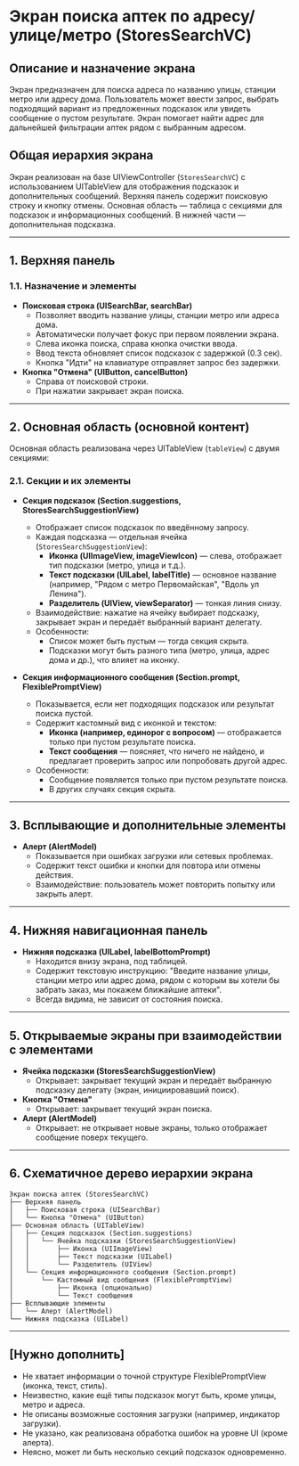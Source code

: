 # Экран поиска аптек по адресу/улице/метро (StoresSearchVC)

## Описание и назначение экрана
Экран предназначен для поиска адреса по названию улицы, станции метро или адресу дома. Пользователь может ввести запрос, выбрать подходящий вариант из предложенных подсказок или увидеть сообщение о пустом результате. Экран помогает найти адрес для дальнейшей фильтрации аптек рядом с выбранным адресом.

## Общая иерархия экрана
Экран реализован на базе UIViewController (`StoresSearchVC`) с использованием UITableView для отображения подсказок и дополнительных сообщений. Верхняя панель содержит поисковую строку и кнопку отмены. Основная область — таблица с секциями для подсказок и информационных сообщений. В нижней части — дополнительная подсказка.

---

## 1. Верхняя панель
### 1.1. Назначение и элементы
- **Поисковая строка (UISearchBar, searchBar)**
  - Позволяет вводить название улицы, станции метро или адреса дома.
  - Автоматически получает фокус при первом появлении экрана.
  - Слева иконка поиска, справа кнопка очистки ввода.
  - Ввод текста обновляет список подсказок с задержкой (0.3 сек).
  - Кнопка "Идти" на клавиатуре отправляет запрос без задержки.
- **Кнопка "Отмена" (UIButton, cancelButton)**
  - Справа от поисковой строки.
  - При нажатии закрывает экран поиска.

---

## 2. Основная область (основной контент)
Основная область реализована через UITableView (`tableView`) с двумя секциями:

### 2.1. Секции и их элементы
- **Секция подсказок (Section.suggestions, StoresSearchSuggestionView)**
  - Отображает список подсказок по введённому запросу.
  - Каждая подсказка — отдельная ячейка (`StoresSearchSuggestionView`):
    - **Иконка (UIImageView, imageViewIcon)** — слева, отображает тип подсказки (метро, улица и т.д.).
    - **Текст подсказки (UILabel, labelTitle)** — основное название (например, "Рядом с метро Первомайская", "Вдоль ул Ленина").
    - **Разделитель (UIView, viewSeparator)** — тонкая линия снизу.
  - Взаимодействие: нажатие на ячейку выбирает подсказку, закрывает экран и передаёт выбранный вариант делегату.
  - Особенности:
    - Список может быть пустым — тогда секция скрыта.
    - Подсказки могут быть разного типа (метро, улица, адрес дома и др.), что влияет на иконку.

- **Секция информационного сообщения (Section.prompt, FlexiblePromptView)**
  - Показывается, если нет подходящих подсказок или результат поиска пустой.
  - Содержит кастомный вид с иконкой и текстом:
    - **Иконка (например, единорог с вопросом)** — отображается только при пустом результате поиска.
    - **Текст сообщения** — поясняет, что ничего не найдено, и предлагает проверить запрос или попробовать другой адрес.
  - Особенности:
    - Сообщение появляется только при пустом результате поиска.
    - В других случаях секция скрыта.

---

## 3. Всплывающие и дополнительные элементы
- **Алерт (AlertModel)**
  - Показывается при ошибках загрузки или сетевых проблемах.
  - Содержит текст ошибки и кнопки для повтора или отмены действия.
  - Взаимодействие: пользователь может повторить попытку или закрыть алерт.

---

## 4. Нижняя навигационная панель
- **Нижняя подсказка (UILabel, labelBottomPrompt)**
  - Находится внизу экрана, под таблицей.
  - Содержит текстовую инструкцию: "Введите название улицы, станции метро или адрес дома, рядом с которым вы хотели бы забрать заказ, мы покажем ближайшие аптеки".
  - Всегда видима, не зависит от состояния поиска.

---

## 5. Открываемые экраны при взаимодействии с элементами
- **Ячейка подсказки (StoresSearchSuggestionView)**
  - Открывает: закрывает текущий экран и передаёт выбранную подсказку делегату (экран, инициировавший поиск).
- **Кнопка "Отмена"**
  - Открывает: закрывает текущий экран поиска.
- **Алерт (AlertModel)**
  - Открывает: не открывает новые экраны, только отображает сообщение поверх текущего.

---

## 6. Схематичное дерево иерархии экрана
```
Экран поиска аптек (StoresSearchVC)
├── Верхняя панель
│   ├── Поисковая строка (UISearchBar)
│   └── Кнопка "Отмена" (UIButton)
├── Основная область (UITableView)
│   ├── Секция подсказок (Section.suggestions)
│   │   └── Ячейка подсказки (StoresSearchSuggestionView)
│   │       ├── Иконка (UIImageView)
│   │       ├── Текст подсказки (UILabel)
│   │       └── Разделитель (UIView)
│   └── Секция информационного сообщения (Section.prompt)
│       └── Кастомный вид сообщения (FlexiblePromptView)
│           ├── Иконка (опционально)
│           └── Текст сообщения
├── Всплывающие элементы
│   └── Алерт (AlertModel)
└── Нижняя подсказка (UILabel)
```

---

## [Нужно дополнить]
- Не хватает информации о точной структуре FlexiblePromptView (иконка, текст, стиль).
- Неизвестно, какие ещё типы подсказок могут быть, кроме улицы, метро и адреса.
- Не описаны возможные состояния загрузки (например, индикатор загрузки).
- Не указано, как реализована обработка ошибок на уровне UI (кроме алерта).
- Неясно, может ли быть несколько секций подсказок одновременно. 
